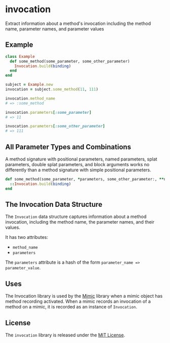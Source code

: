 # invocation

Extract information about a method's invocation including the method name, parameter names, and parameter values

## Example

``` ruby
class Example
  def some_method(some_parameter, some_other_parameter)
    Invocation.build(binding)
  end
end

subject = Example.new
invocation = subject.some_method(11, 111)

invocation.method_name
# => :some_method

invocation.parameters[:some_parameter]
# => 11

invocation.parameters[:some_other_parameter]
# => 111
```

## All Parameter Types and Combinations

A method signature with positional parameters, named parameters, splat parameters, double splat parameters, and block arguments works no differently than a method signature with simple positional parameters.

``` ruby
def some_method(some_parameter, *parameters, some_other_parameter:, **named_parameters, &blk)
  ::Invocation.build(binding)
end
```

## The Invocation Data Structure

The `Invocation` data structure captures information about a method invocation, including the method name, the parameter names, and their values.

It has two attributes:
- `method_name`
- `parameters`

The `parameters` attribute is a hash of the form `parameter_name => parameter_value`.

## Uses

The Invocation library is used by the [Mimic](https://github.com/eventide-project/mimic) library when a mimic object has method recording activated. When a mimic records an invocation of a method on a mimic, it is recorded as an instance of `Invocation`.

## License

The `invocation` library is released under the [MIT License](https://github.com/eventide-project/invocation/blob/master/MIT-License.txt).
